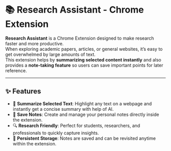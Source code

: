 # 📚 Research Assistant - Chrome Extension

**Research Assistant** is a Chrome Extension designed to make research faster and more productive.  
When exploring academic papers, articles, or general websites, it’s easy to get overwhelmed by large amounts of text.  
This extension helps by **summarizing selected content instantly** and also provides a **note-taking feature** so users can save important points for later reference.

---

## ✨ Features
- 📝 **Summarize Selected Text**: Highlight any text on a webpage and instantly get a concise summary with help of AI.  
- 📌 **Save Notes**: Create and manage your personal notes directly inside the extension.  
- 🔍 **Research Friendly**: Perfect for students, researchers, and professionals to quickly capture insights.  
- 💾 **Persistent Storage**: Notes are saved and can be revisited anytime within the extension.  
